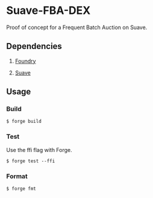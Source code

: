# Suave-FBA-DEX

Proof of concept for a Frequent Batch Auction on Suave.

## Dependencies
1. <a href=https://book.getfoundry.sh/getting-started/installation>Foundry</a>

2. <a href=https://github.com/flashbots/suave-geth>Suave</a>


## Usage

### Build

```shell
$ forge build
```

### Test

Use the ffi flag with Forge.

```shell
$ forge test --ffi
```

### Format

```shell
$ forge fmt
```

